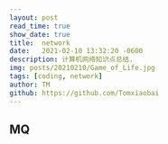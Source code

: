 ```yaml
---
layout: post
read_time: true
show_date: true
title:  network
date:   2021-02-10 13:32:20 -0600
description: 计算机网络知识点总结.
img: posts/20210210/Game_of_Life.jpg
tags: [coding, network]
author: TM
github: https://github.com/Tomxiaobai
---
```

## MQ
